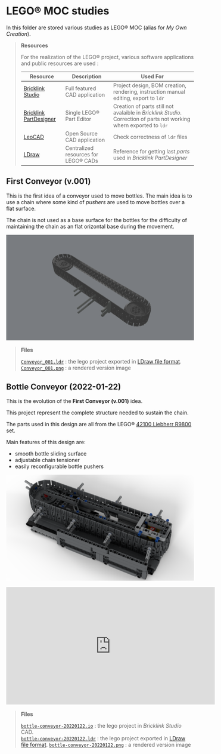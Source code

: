 # LEGO&reg; MOC studies

In this folder are stored various studies as LEGO&reg; MOC (alias for _My Own Creation_).

> **Resources**
>
> For the realization of the LEGO&reg; project, various software applications and public resources are used :
>
> Resource | Description | Used For
> ----|----|-----
> [Bricklink Studio](https://www.bricklink.com/v3/studio/download.page) | Full featured CAD application| Project design, BOM creation, rendering, instruction manual editing, export to `ldr`
> [Bricklink PartDesigner](https://www.bricklink.com/v3/studio/partdesigner.page) | Single LEGO&reg; Part Editor | Creation of parts still not avalaible in _Bricklink Studio_. Correction of parts not working whern exported to `ldr`
> [LeoCAD](https://www.leocad.org) | Open Source CAD application | Check correctness of `ldr` files
> [LDraw](https://www.ldraw.org) | Centralized resources for LEGO&reg; CADs | Reference for getting last _parts_ used in _Bricklink PartDesigner_

## First Conveyor (v.001)

This is the first idea of a conveyor used to move bottles. The main idea is to use a chain where some kind of _pushers_ are used to move bottles over a flat surface.

The chain is not used as a base surface for the bottles for the difficulty of maintaining the chain as an flat orizontal base during the movement.

![first conveyor](Conveyor_001.png)

> **Files**
>
> [`Conveyor_001.ldr`](Conveyor_001.ldr) :  the lego project exported in [LDraw file format](https://www.ldraw.org/article/218.html).<br/>
> [`Conveyor_001.png`](Conveyor_001.png) : a rendered version image

## Bottle Conveyor (2022-01-22)

This is the evolution of the **First Conveyor (v.001)** idea.

This project represent the complete structure needed to sustain the chain.

The parts used in this design are all from the LEGO&reg; [42100 Liebherr R9800](https://www.bricklink.com/v2/catalog/catalogitem.page?S=42100-1) set.

Main features of this design are:
- smooth bottle sliding surface
- adjustable chain tensioner
- easily reconfigurable bottle pushers

![bottle-conveyor](bottle-conveyor-20220122.png)

<iframe width="560" height="315" src="https://www.youtube.com/embed/BFKyx1COfqk" title="YouTube video player" frameborder="0" allow="accelerometer; autoplay; clipboard-write; encrypted-media; gyroscope; picture-in-picture" allowfullscreen></iframe>

> **Files**
>
> [`bottle-conveyor-20220122.io`](bottle-conveyor-20220122.io) : the lego project in _Bricklink Studio_ CAD. <br/>
> [`bottle-conveyor-20220122.ldr`](bottle-conveyor-20220122.ldr) :  the lego project exported in [LDraw file format](https://www.ldraw.org/article/218.html).
> [`bottle-conveyor-20220122.png`](bottle-conveyor-20220122.png) : a rendered version image
